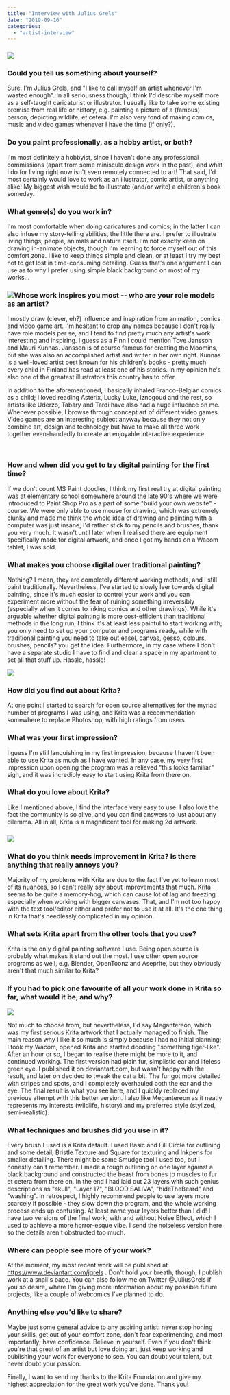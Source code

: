```yaml
---
title: "Interview with Julius Grels"
date: "2019-09-16"
categories: 
  - "artist-interview"
---
```


### ![](/images/posts/2019/ForbiddenFruit-800.jpg)

### Could you tell us something about yourself?

Sure. I'm Julius Grels, and "I like to call myself an artist whenever I'm wasted enough". In all seriousness though, I think I'd describe myself more as a self-taught caricaturist or illustrator. I usually like to take some existing premise from real life or history, e.g. painting a picture of a (famous) person, depicting wildlife, et cetera. I'm also very fond of making comics, music and video games whenever I have the time (if only?).

### Do you paint professionally, as a hobby artist, or both?

I'm most definitely a hobbyist, since I haven't done any professional commissions (apart from some miniscule design work in the past), and what I do for living right now isn't even remotely connected to art! That said, I'd most certainly would love to work as an illustrator, comic artist, or anything alike! My biggest wish would be to illustrate (and/or write) a children's book someday.

### What genre(s) do you work in?

I'm most comfortable when doing caricatures and comics; in the latter I can also infuse my story-telling abilities, the little there are. I prefer to illustrate living things; people, animals and nature itself. I'm not exactly keen on drawing in-animate objects, though I'm learning to force myself out of this comfort zone. I like to keep things simple and clean, or at least I try my best not to get lost in time-consuming detailing. Guess that's one argument I can use as to why I prefer using simple black background on most of my works...

### ![](/images/posts/2019/amadeus-800.jpg)Whose work inspires you most -- who are your role models as an artist?

I mostly draw (clever, eh?) influence and inspiration from animation, comics and video game art. I'm hesitant to drop any names because I don't really have role models per se, and I tend to find pretty much any artist's work interesting and inspiring. I guess as a Finn I could mention Tove Jansson and Mauri Kunnas. Jansson is of course famous for creating the Moomins, but she was also an accomplished artist and writer in her own right. Kunnas is a well-loved artist best known for his children's books - pretty much every child in Finland has read at least one of his stories. In my opinion he's also one of the greatest illustrators this country has to offer.

In addition to the aforementioned, I basically inhaled Franco-Belgian comics as a child; I loved reading Astérix, Lucky Luke, Iznogoud and the rest, so artists like Uderzo, Tabary and Tardi have also had a huge influence on me. Whenever possible, I browse through concept art of different video games. Video games are an interesting subject anyway because they not only combine art, design and technology but have to make all three work together even-handedly to create an enjoyable interactive experience.

 

### How and when did you get to try digital painting for the first time?

If we don't count MS Paint doodles, I think my first real try at digital painting was at elementary school somewhere around the late 90's where we were introduced to Paint Shop Pro as a part of some "build your own website" -course. We were only able to use mouse for drawing, which was extremely clunky and made me think the whole idea of drawing and painting with a computer was just insane; I'd rather stick to my pencils and brushes, thank you very much. It wasn't until later when I realised there are equipment specifically made for digital artwork, and once I got my hands on a Wacom tablet, I was sold.

### What makes you choose digital over traditional painting?

Nothing? I mean, they are completely different working methods, and I still paint traditionally. Nevertheless, I've started to slowly leer towards digital painting, since it's much easier to control your work and you can experiment more without the fear of ruining something irreversibly (especially when it comes to inking comics and other drawings). While it's arguable whether digital painting is more cost-efficient than traditional methods in the long run, I think it's at least less painful to start working with; you only need to set up your computer and programs ready, while with traditional painting you need to take out easel, canvas, gesso, colours, brushes, pencils? you get the idea. Furthermore, in my case where I don't have a separate studio I have to find and clear a space in my apartment to set all that stuff up. Hassle, hassle!

![](/images/posts/2019/buccaneer-800.jpg)

### How did you find out about Krita?

At one point I started to search for open source alternatives for the myriad number of programs I was using, and Krita was a recommendation somewhere to replace Photoshop, with high ratings from users.

### What was your first impression?

I guess I'm still languishing in my first impression, because I haven't been able to use Krita as much as I have wanted. In any case, my very first impression upon opening the program was a relieved "this looks familiar" sigh, and it was incredibly easy to start using Krita from there on.

### What do you love about Krita?

Like I mentioned above, I find the interface very easy to use. I also love the fact the community is so alive, and you can find answers to just about any dilemma. All in all, Krita is a magnificent tool for making 2d artwork.

### ![](/images/posts/2019/BLF_Jotunn-800.jpg)

### What do you think needs improvement in Krita? Is there anything that really annoys you?

Majority of my problems with Krita are due to the fact I've yet to learn most of its nuances, so I can't really say about improvements that much. Krita seems to be quite a memory-hog, which can cause lot of lag and freezing especially when working with bigger canvases. That, and I'm not too happy with the text tool/editor either and prefer not to use it at all. It's the one thing in Krita that's needlessly complicated in my opinion.

### What sets Krita apart from the other tools that you use?

Krita is the only digital painting software I use. Being open source is probably what makes it stand out the most. I use other open source programs as well, e.g. Blender, OpenToonz and Aseprite, but they obviously aren't that much similar to Krita?

### If you had to pick one favourite of all your work done in Krita so far, what would it be, and why?

![](/images/posts/2019/megantereon-800.jpg)

Not much to choose from, but nevertheless, I'd say Megantereon, which was my first serious Krita artwork that I actually managed to finish. The main reason why I like it so much is simply because I had no initial planning; I took my Wacom, opened Krita and started doodling "something tiger-like". After an hour or so, I began to realise there might be more to it, and continued working. The first version had plain fur, simplistic ear and lifeless green eye. I published it on deviantart.com, but wasn't happy with the result, and later on decided to tweak the cat a bit. The fur got more detailed with stripes and spots, and I completely overhauled both the ear and the eye. The final result is what you see here, and I quickly replaced my previous attempt with this better version. I also like Megantereon as it neatly represents my interests (wildlife, history) and my preferred style (stylized, semi-realistic).

### What techniques and brushes did you use in it?

Every brush I used is a Krita default. I used Basic and Fill Circle for outlining and some detail, Bristle Texture and Square for texturing and Inkpens for smaller detailing. There might be some Smudge tool I used too, but I honestly can't remember. I made a rough outlining on one layer against a black background and constructed the beast from bones to muscles to fur et cetera from there on. In the end I had laid out 23 layers with such genius descriptions as "skull", "Layer 17", "BLOOD SALIVA", "hideTheBeard" and "washing". In retrospect, I highly recommend people to use layers more scarcely if possible - they slow down the program, and the whole working process ends up confusing. At least name your layers better than I did! I have two versions of the final work; with and without Noise Effect, which I used to achieve a more horror-esque vibe. I send the noiseless version here so the details aren't obstructed too much.

### Where can people see more of your work?

At the moment, my most recent work will be published at https://www.deviantart.com/jgrels . Don't hold your breath, though; I publish work at a snail's pace. You can also follow me on Twitter @JuliusGrels if you so desire, where I'm giving more information about my possible future projects, like a couple of webcomics I've planned to do.

### Anything else you'd like to share?

Maybe just some general advice to any aspiring artist: never stop honing your skills, get out of your comfort zone, don't fear experimenting, and most importantly; have confidence. Believe in yourself. Even if you don't think you're that great of an artist but love doing art, just keep working and publishing your work for everyone to see. You can doubt your talent, but never doubt your passion.

Finally, I want to send my thanks to the Krita Foundation and give my highest appreciation for the great work you've done. Thank you!
